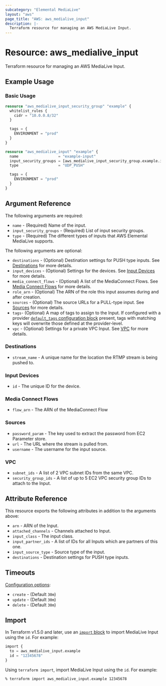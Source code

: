 ```yaml
---
subcategory: "Elemental MediaLive"
layout: "aws"
page_title: "AWS: aws_medialive_input"
description: |-
  Terraform resource for managing an AWS MediaLive Input.
---
```


# Resource: aws_medialive_input

Terraform resource for managing an AWS MediaLive Input.

## Example Usage

### Basic Usage

```terraform
resource "aws_medialive_input_security_group" "example" {
  whitelist_rules {
    cidr = "10.0.0.8/32"
  }

  tags = {
    ENVIRONMENT = "prod"
  }
}

resource "aws_medialive_input" "example" {
  name                  = "example-input"
  input_security_groups = [aws_medialive_input_security_group.example.id]
  type                  = "UDP_PUSH"

  tags = {
    ENVIRONMENT = "prod"
  }
}
```

## Argument Reference

The following arguments are required:

* `name` - (Required) Name of the input.
* `input_security_groups` - (Required) List of input security groups.
* `type` - (Required) The different types of inputs that AWS Elemental MediaLive supports.

The following arguments are optional:

* `destinations` - (Optional) Destination settings for PUSH type inputs. See [Destinations](#destinations) for more details.
* `input_devices` - (Optional) Settings for the devices. See [Input Devices](#input-devices) for more details.
* `media_connect_flows` - (Optional) A list of the MediaConnect Flows. See [Media Connect Flows](#media-connect-flows) for more details.
* `role_arn` - (Optional) The ARN of the role this input assumes during and after creation.
* `sources` - (Optional) The source URLs for a PULL-type input. See [Sources](#sources) for more details.
* `tags`- (Optional) A map of tags to assign to the Input. If configured with a provider [`default_tags` configuration block](/docs/providers/aws/index.html#default_tags-configuration-block) present, tags with matching keys will overwrite those defined at the provider-level.
* `vpc` - (Optional) Settings for a private VPC Input. See [VPC](#vpc) for more details.

### Destinations

* `stream_name` - A unique name for the location the RTMP stream is being pushed to.

### Input Devices

* `id` - The unique ID for the device.

### Media Connect Flows

* `flow_arn` - The ARN of the MediaConnect Flow

### Sources

* `password_param` - The key used to extract the password from EC2 Parameter store.
* `url` - The URL where the stream is pulled from.
* `username` - The username for the input source.

### VPC

* `subnet_ids` - A list of 2 VPC subnet IDs from the same VPC.
* `security_group_ids` - A list of up to 5 EC2 VPC security group IDs to attach to the Input.

## Attribute Reference

This resource exports the following attributes in addition to the arguments above:

* `arn` - ARN of the Input.
* `attached_channels` - Channels attached to Input.
* `input_class` - The input class.
* `input_partner_ids` - A list of IDs for all Inputs which are partners of this one.
* `input_source_type` - Source type of the input.
* `destinations` - Destination settings for PUSH type inputs.

## Timeouts

[Configuration options](https://developer.hashicorp.com/terraform/language/resources/syntax#operation-timeouts):

* `create` - (Default `30m`)
* `update` - (Default `30m`)
* `delete` - (Default `30m`)

## Import

In Terraform v1.5.0 and later, use an [`import` block](https://developer.hashicorp.com/terraform/language/import) to import MediaLive Input using the `id`. For example:

```terraform
import {
  to = aws_medialive_input.example
  id = "12345678"
}
```

Using `terraform import`, import MediaLive Input using the `id`. For example:

```console
% terraform import aws_medialive_input.example 12345678
```
